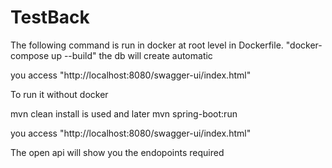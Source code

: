 # TestBack
The following command is run in docker at root level in Dockerfile. "docker-compose up --build" the db will create automatic

you access "http://localhost:8080/swagger-ui/index.html"

To run it without docker

mvn clean install is used
and later mvn spring-boot:run

you access "http://localhost:8080/swagger-ui/index.html"

The open api will show you the endopoints required

